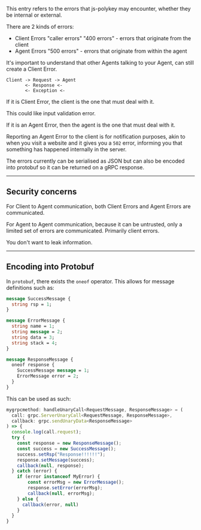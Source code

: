 This entry refers to the errors that js-polykey may encounter, whether they be internal or external.

There are 2 kinds of errors:

* Client Errors "caller errors" "400 errors" - errors that originate from the client 
* Agent Errors "500 errors" - errors that originate from within the agent

It's important to understand that other Agents talking to your Agent, can still create a Client Error.

```
Client -> Request -> Agent
       <- Response <- 
       <- Exception <- 
```

If it is Client Error, the client is the one that must deal with it.

This could like input validation error.

If it is an Agent Error, then the agent is the one that must deal with it.

Reporting an Agent Error to the client is for notification purposes, akin to when you visit a website and it gives you a `502` error, informing you that something has happened internally in the server.

The errors currently can be serialised as JSON but can also be encoded into protobuf so it can be returned on a gRPC response.

---
## Security concerns

For Client to Agent communication, both Client Errors and Agent Errors are communicated.

For Agent to Agent communication, because it can be untrusted, only a limited set of errors are communicated. Primarily client errors.

You don't want to leak information.

---

## Encoding into Protobuf

In `protobuf`, there exists the `oneof` operator. This allows for message definitions such as:
```proto
message SuccessMessage {
  string rsp = 1;
}

message ErrorMessage {
  string name = 1;
  string message = 2;
  string data = 3;
  string stack = 4;
}

message ResponseMessage {
  oneof response {
    SuccessMessage message = 1;
    ErrorMessage error = 2;
  }
}
```

This can be used as such:

```ts
mygrpcmethod: handleUnaryCall<RequestMessage, ResponseMessage> = (
  call: grpc.ServerUnaryCall<RequestMessage, ResponseMessage>,
  callback: grpc.sendUnaryData<ResponseMessage>
) => {
  console.log(call.request);
  try {
    const response = new ResponseMessage();
    const success = new SuccessMessage();
    success.setRsp("Response!!!!!!");
    response.setMessage(success);
    callback(null, response);
  } catch (error) {
    if (error instanceof MyError) {
        const errorMsg = new ErrorMessage();
        response.setError(errorMsg);
        callback(null, errorMsg);
    } else {
      callback(error, null)
    }
  }
}
```